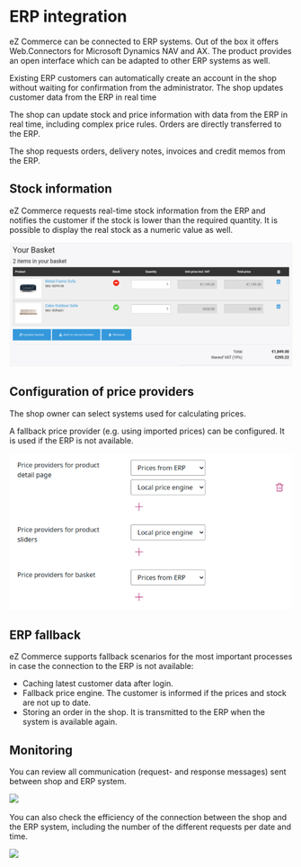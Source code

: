 # ERP integration

eZ Commerce can be connected to ERP systems. Out of the box it offers Web.Connectors for Microsoft Dynamics NAV and AX.
The product provides an open interface which can be adapted to other ERP systems as well.

Existing ERP customers can automatically create an account in the shop without waiting for confirmation from the administrator.
The shop updates customer data from the ERP in real time

The shop can update stock and price information with data from the ERP in real time, including complex price rules.
Orders are directly transferred to the ERP.

The shop requests orders, delivery notes, invoices and credit memos from the ERP.

## Stock information

eZ Commerce requests real-time stock information from the ERP
and notifies the customer if the stock is lower than the required quantity.
It is possible to display the real stock as a numeric value as well.

![](img/stock_info_in_basket.png)

## Configuration of price providers

The shop owner can select systems used for calculating prices. 

A fallback price provider (e.g. using imported prices) can be configured. It is used if the ERP is not available.

![](img/price_providers.png)

## ERP fallback

eZ Commerce supports fallback scenarios for the most important processes in case the connection to the ERP is not available:

- Caching latest customer data after login.
- Fallback price engine. The customer is informed if the prices and stock are not up to date.
- Storing an order in the shop. It is transmitted to the ERP when the system is available again.

## Monitoring

You can review all communication (request- and response messages) sent between shop and ERP system.

![](img/erp_request_log.png)

You can also check the efficiency of the connection between the shop and the ERP system, including the number of the different requests per date and time.

![](img/erp_performance.png)
